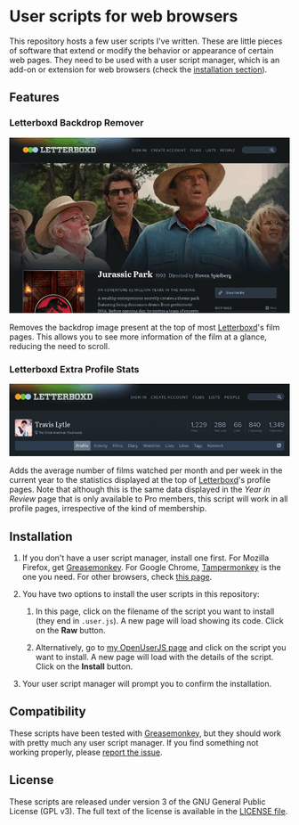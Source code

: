 # User scripts for web browsers

This repository hosts a few user scripts I've written. These are little pieces of software that extend or modify the behavior or appearance of certain web pages. They need to be used with a user script manager, which is an add-on or extension for web browsers (check the [installation section](#installation)).


## Features

### Letterboxd Backdrop Remover

![Letterboxd Backdrop Remover in action](img/letterboxd_backdrop_remover_screenshot.gif)

Removes the backdrop image present at the top of most [Letterboxd](http://letterboxd.com)'s film pages. This allows you to see more information of the film at a glance, reducing the need to scroll.

### Letterboxd Extra Profile Stats

![Letterboxd Extra Profile Stats in action](img/letterboxd_extra_profile_stats_screenshot.gif)

Adds the average number of films watched per month and per week in the current year to the statistics displayed at the top of [Letterboxd](http://letterboxd.com)'s profile pages. Note that although this is the same data displayed in the *Year in Review* page that is only available to Pro members, this script will work in all profile pages, irrespective of the kind of membership.


## Installation

1. If you don't have a user script manager, install one first. For Mozilla Firefox, get [Greasemonkey](https://addons.mozilla.org/firefox/addon/greasemonkey/). For Google Chrome, [Tampermonkey](https://chrome.google.com/webstore/detail/tampermonkey/dhdgffkkebhmkfjojejmpbldmpobfkfo) is the one you need. For other browsers, check [this page](http://wiki.greasespot.net/Cross-browser_userscripting).

2. You have two options to install the user scripts in this repository:
    1. In this page, click on the filename of the script you want to install (they end in `.user.js`). A new page will load showing its code. Click on the **Raw** button.

    2. Alternatively, go to [my OpenUserJS page](https://openuserjs.org/users/rcalderong/scripts) and click on the script you want to install. A new page will load with the details of the script. Click on the **Install** button.

3. Your user script manager will prompt you to confirm the installation.


## Compatibility

These scripts have been tested with [Greasemonkey](https://addons.mozilla.org/firefox/addon/greasemonkey/), but they should work with pretty much any user script manager. If you find something not working properly, please [report the issue](https://github.com/rcalderong/userscripts/issues).


## License

These scripts are released under version 3 of the GNU General Public License (GPL v3). The full text of the license is available in the [LICENSE file](LICENSE).